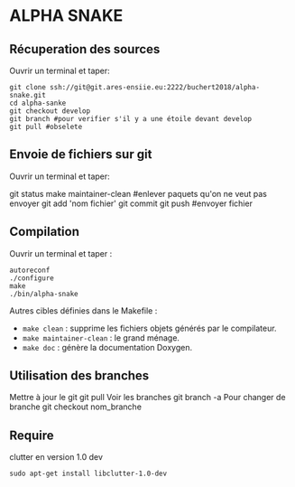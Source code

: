 
ALPHA SNAKE
===========
Récuperation des sources
------------------------
Ouvrir un terminal et taper:
    
    git clone ssh://git@git.ares-ensiie.eu:2222/buchert2018/alpha-snake.git
    cd alpha-sanke
    git checkout develop
    git branch #pour verifier s'il y a une étoile devant develop
    git pull #obselete
    

Envoie de fichiers sur git
--------------------------
Ouvrir un terminal et taper:

   git status
   make maintainer-clean #enlever paquets qu'on ne veut pas envoyer
   git add 'nom fichier'
   git commit
   git push #envoyer fichier


Compilation
-----------

Ouvrir un terminal et taper :

    autoreconf
    ./configure
    make
    ./bin/alpha-snake
    
Autres cibles définies dans le Makefile :

 - `make clean` : supprime les fichiers objets générés par le compilateur.
 - `make maintainer-clean` : le grand ménage.
 - `make doc` : génère la documentation Doxygen.


Utilisation des branches
------------------------
  Mettre à jour le git
  git pull
  Voir les branches
  git branch -a
  Pour changer de branche
  git checkout nom_branche

Require
-------
clutter en version 1.0 dev
    
    sudo apt-get install libclutter-1.0-dev
